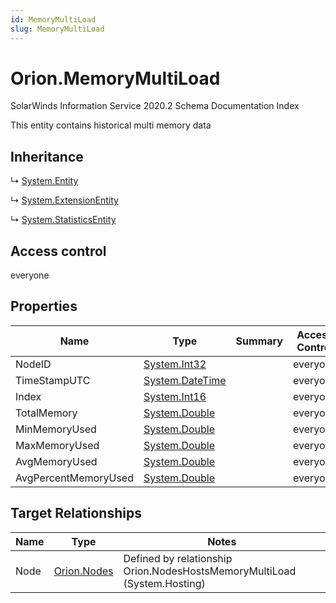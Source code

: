 ```yaml
---
id: MemoryMultiLoad
slug: MemoryMultiLoad
---
```


# Orion.MemoryMultiLoad

SolarWinds Information Service 2020.2 Schema Documentation Index

This entity contains historical multi memory data

## Inheritance

↳ [System.Entity](./../System/Entity)

↳ [System.ExtensionEntity](./../System/ExtensionEntity)

↳ [System.StatisticsEntity](./../System/StatisticsEntity)

## Access control

everyone

## Properties

| Name | Type | Summary | Access Control |
| ------ | ------ | ------ | ------ |
| NodeID | [System.Int32](https://docs.microsoft.com/en-us/dotnet/api/system.int32) |  | everyone |
| TimeStampUTC | [System.DateTime](https://docs.microsoft.com/en-us/dotnet/api/system.datetime) |  | everyone |
| Index | [System.Int16](https://docs.microsoft.com/en-us/dotnet/api/system.int16) |  | everyone |
| TotalMemory | [System.Double](https://docs.microsoft.com/en-us/dotnet/api/system.double) |  | everyone |
| MinMemoryUsed | [System.Double](https://docs.microsoft.com/en-us/dotnet/api/system.double) |  | everyone |
| MaxMemoryUsed | [System.Double](https://docs.microsoft.com/en-us/dotnet/api/system.double) |  | everyone |
| AvgMemoryUsed | [System.Double](https://docs.microsoft.com/en-us/dotnet/api/system.double) |  | everyone |
| AvgPercentMemoryUsed | [System.Double](https://docs.microsoft.com/en-us/dotnet/api/system.double) |  | everyone |

## Target Relationships

| Name | Type | Notes |
| ------ | ------ | ------ |
| Node | [Orion.Nodes](./../Orion/Nodes) | Defined by relationship Orion.NodesHostsMemoryMultiLoad (System.Hosting) |

